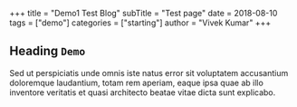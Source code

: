 +++
title = "Demo1 Test Blog"
subTitle = "Test page"
date = 2018-08-10
tags = ["demo"]
categories = ["starting"]
author = "Vivek Kumar"
+++

## Heading `Demo`

Sed ut perspiciatis unde omnis iste natus error sit voluptatem accusantium doloremque laudantium, totam rem aperiam, eaque ipsa quae ab illo inventore veritatis et quasi architecto beatae vitae dicta sunt explicabo.


